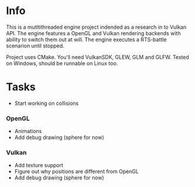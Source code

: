 Info
====

This is a mutltithreaded engine project indended as a research in to Vulkan API. The engine features a OpenGL and Vulkan rendering backends with ability to switch them out at will. The engine executes a RTS-battle scenarion until stopped.

Project uses CMake. You'll need VulkanSDK, GLEW, GLM and GLFW. Tested on Windows, should be runnable on Linux too.

Tasks
=====
* Start working on collisions

### OpenGL
* Animations
* Add debug drawing (sphere for now)

### Vulkan
* Add texture support
* Figure out why positions are different from OpenGL
* Add debug drawing (sphere for now)